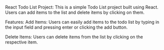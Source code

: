 React Todo List Project:
This is a simple Todo List project built using React. Users can add items to the list and delete items by clicking on them.

Features:
Add Items: Users can easily add items to the todo list by typing in the input field and pressing enter or clicking the add button.

Delete Items: Users can delete items from the list by clicking on the respective item.
